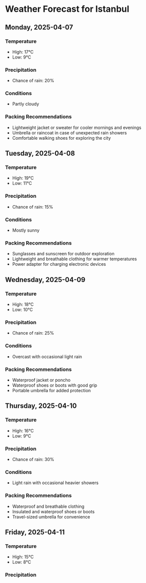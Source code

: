 # Weather Forecast for Istanbul
## Monday, 2025-04-07
### Temperature
* High: 17°C
* Low: 9°C
### Precipitation
* Chance of rain: 20%
### Conditions
* Partly cloudy
### Packing Recommendations
* Lightweight jacket or sweater for cooler mornings and evenings
* Umbrella or raincoat in case of unexpected rain showers
* Comfortable walking shoes for exploring the city

## Tuesday, 2025-04-08
### Temperature
* High: 19°C
* Low: 11°C
### Precipitation
* Chance of rain: 15%
### Conditions
* Mostly sunny
### Packing Recommendations
* Sunglasses and sunscreen for outdoor exploration
* Lightweight and breathable clothing for warmer temperatures
* Power adapter for charging electronic devices

## Wednesday, 2025-04-09
### Temperature
* High: 18°C
* Low: 10°C
### Precipitation
* Chance of rain: 25%
### Conditions
* Overcast with occasional light rain
### Packing Recommendations
* Waterproof jacket or poncho
* Waterproof shoes or boots with good grip
* Portable umbrella for added protection

## Thursday, 2025-04-10
### Temperature
* High: 16°C
* Low: 9°C
### Precipitation
* Chance of rain: 30%
### Conditions
* Light rain with occasional heavier showers
### Packing Recommendations
* Waterproof and breathable clothing
* Insulated and waterproof shoes or boots
* Travel-sized umbrella for convenience

## Friday, 2025-04-11
### Temperature
* High: 15°C
* Low: 8°C
### Precipitation